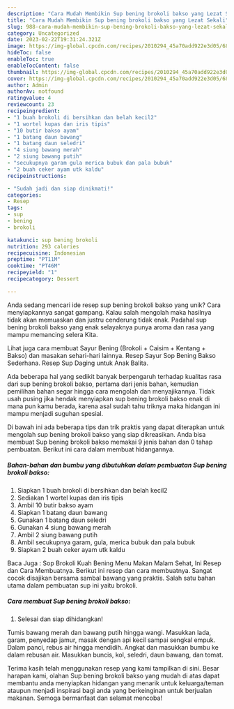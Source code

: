 ```yaml
---
description: "Cara Mudah Membikin Sup bening brokoli bakso yang Lezat Sekali"
title: "Cara Mudah Membikin Sup bening brokoli bakso yang Lezat Sekali"
slug: 988-cara-mudah-membikin-sup-bening-brokoli-bakso-yang-lezat-sekali
category: Uncategorized
date: 2023-02-22T19:31:24.321Z
image: https://img-global.cpcdn.com/recipes/2010294_45a70add922e3d05/680x482cq70/sup-bening-brokoli-bakso-foto-resep-utama.jpg
hideToc: false
enableToc: true
enableTocContent: false
thumbnail: https://img-global.cpcdn.com/recipes/2010294_45a70add922e3d05/680x482cq70/sup-bening-brokoli-bakso-foto-resep-utama.jpg
cover: https://img-global.cpcdn.com/recipes/2010294_45a70add922e3d05/680x482cq70/sup-bening-brokoli-bakso-foto-resep-utama.jpg
author: Admin
authorAv: notfound
ratingvalue: 4
reviewcount: 23
recipeingredient:
- "1 buah brokoli di bersihkan dan belah kecil2"
- "1 wortel kupas dan iris tipis"
- "10 butir bakso ayam"
- "1 batang daun bawang"
- "1 batang daun seledri"
- "4 siung bawang merah"
- "2 siung bawang putih"
- "secukupnya garam gula merica bubuk dan pala bubuk"
- "2 buah ceker ayam utk kaldu"
recipeinstructions:

- "Sudah jadi dan siap dinikmati!"
categories:
- Resep
tags:
- sup
- bening
- brokoli

katakunci: sup bening brokoli 
nutrition: 293 calories
recipecuisine: Indonesian
preptime: "PT11M"
cooktime: "PT46M"
recipeyield: "1"
recipecategory: Dessert

---
```





Anda sedang mencari ide resep sup bening brokoli bakso yang unik? Cara menyiapkannya sangat gampang. Kalau salah mengolah maka hasilnya tidak akan memuaskan dan justru cenderung tidak enak. Padahal sup bening brokoli bakso yang enak selayaknya punya aroma dan rasa yang mampu memancing selera Kita.





Lihat juga cara membuat Sayur Bening (Brokoli + Caisim + Kentang + Bakso) dan masakan sehari-hari lainnya. Resep Sayur Sop Bening Bakso Sederhana. Resep Sup Daging untuk Anak Balita.

Ada beberapa hal yang sedikit banyak berpengaruh terhadap kualitas rasa dari sup bening brokoli bakso, pertama dari jenis bahan, kemudian pemilihan bahan segar hingga cara mengolah dan menyajikannya. Tidak usah pusing jika hendak menyiapkan sup bening brokoli bakso enak di mana pun kamu berada, karena asal sudah tahu triknya maka hidangan ini mampu menjadi suguhan spesial.






Di bawah ini ada beberapa tips dan trik praktis yang dapat diterapkan untuk mengolah sup bening brokoli bakso yang siap dikreasikan. Anda bisa membuat Sup bening brokoli bakso memakai 9 jenis bahan dan 0 tahap pembuatan. Berikut ini cara dalam membuat hidangannya.

<!--inarticleads1-->

##### Bahan-bahan dan bumbu yang dibutuhkan dalam pembuatan Sup bening brokoli bakso:

1. Siapkan 1 buah brokoli di bersihkan dan belah kecil2
1. Sediakan 1 wortel kupas dan iris tipis
1. Ambil 10 butir bakso ayam
1. Siapkan 1 batang daun bawang
1. Gunakan 1 batang daun seledri
1. Gunakan 4 siung bawang merah
1. Ambil 2 siung bawang putih
1. Ambil secukupnya garam, gula, merica bubuk dan pala bubuk
1. Siapkan 2 buah ceker ayam utk kaldu


Baca Juga : Sop Brokoli Kuah Bening Menu Makan Malam Sehat, Ini Resep dan Cara Membuatnya. Berikut ini resep dan cara membuatnya. Sangat cocok disajikan bersama sambal bawang yang praktis. Salah satu bahan utama dalam pembuatan sup ini yaitu brokoli. 

<!--inarticleads2-->

##### Cara membuat Sup bening brokoli bakso:


1. Selesai dan siap dihidangkan!

Tumis bawang merah dan bawang putih hingga wangi. Masukkan lada, garam, penyedap jamur, masak dengan api kecil sampai sengkal empuk. Dalam panci, rebus air hingga mendidih. Angkat dan masukkan bumbu ke dalam rebusan air. Masukkan buncis, kol, seledri, daun bawang, dan tomat. 

Terima kasih telah menggunakan resep yang kami tampilkan di sini. Besar harapan kami, olahan Sup bening brokoli bakso yang mudah di atas dapat membantu anda menyiapkan hidangan yang menarik untuk keluarga/teman ataupun menjadi inspirasi bagi anda yang berkeinginan untuk berjualan makanan. Semoga bermanfaat dan selamat mencoba!
